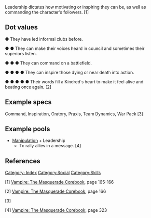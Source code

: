 Leadership dictates how motivating or inspiring they can be, as well as
commanding the character's followers. [1]

## Dot values

● They have led informal clubs before.

● ● They can make their voices heard in council and sometimes their
superiors listen.

● ● ● They can command on a battlefield.

● ● ● ● They can inspire those dying or near death into action.

● ● ● ● ● Their words fill a Kindred's heart to make it feel alive and
beating once again. [2]

## Example specs

Command, Inspiration, Oratory, Praxis, Team Dynamics, War Pack [3]

## Example pools

- [Manipulation](./manipulation.md) + Leadership
  - To rally allies in a message. [4]

## References

<a href="Category:_Index" class="wikilink"
title="Category: Index">Category: Index</a>
<a href="Category:Social" class="wikilink"
title="Category:Social">Category:Social</a>
<a href="Category:Skills" class="wikilink"
title="Category:Skills">Category:Skills</a>

[1] <a href="Vampire:_The_Masquerade_Corebook" class="wikilink"
title="Vampire: The Masquerade Corebook">Vampire: The Masquerade
Corebook</a>, page 165-166

[2] <a href="Vampire:_The_Masquerade_Corebook" class="wikilink"
title="Vampire: The Masquerade Corebook">Vampire: The Masquerade
Corebook</a>, page 166

[3]

[4] <a href="Vampire:_The_Masquerade_Corebook" class="wikilink"
title="Vampire: The Masquerade Corebook">Vampire: The Masquerade
Corebook</a>, page 323
